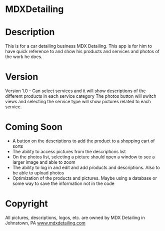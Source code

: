 # MDXDetailing

# Description
This is for a car detailing business MDX Detailing. This app is for him to have quick reference to and show his products and services and photos of the work he does.

# Version
Version 1.0 - Can select services and it will show descriptions of the different products in each service category
The photos button will switch views and selecting the service type will show pictures related to each service.

# Coming Soon
- A button on the descriptions to add the product to a shopping cart of sorts
- The ability to access pictures from the descriptions list
- On the photos list, selecting a picture should open a window to see a larger image and able to zoom
- The ability to log in and edit and add products and descriptions. Also to be able to upload photos
- Optimization of the products and pictures. Maybe using a database or some way to save the information not in the code

# Copyright
All pictures, descriptions, logos, etc. are owned by MDX Detailing in Johnstown, PA
www.mdxdetailing.com
